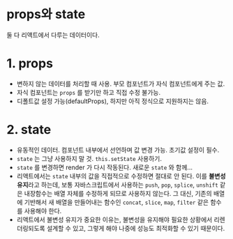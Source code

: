 props와 state
===
둘 다 리액트에서 다루는 데이터이다.

# 1. props
* 변하지 않는 데이터를 처리할 때 사용. 부모 컴포넌트가 자식 컴포넌트에게 주는 값.
* 자식 컴포넌트는 `props` 를 받기만 하고 직접 수정 불가능.
* 디폴트값 설정 가능(defaultProps), 하지만 아직 정식으로 지원하지는 않음.

# 2. state
* 유동적인 데이터. 컴포넌트 내부에서 선언하며 값 변경 가능. 초기값 설정이 필수.
* `state` 는 그냥 사용하지 말 것. `this.setState` 사용하기.
* `state` 를 변경하면 render 가 다시 작동된다. 새로운 `state` 와 함께...
* 리액트에서는 `state` 내부의 값을 직접적으로 수정하면 절대로 안 된다. 이를 **불변성 유지**라고 하는데, 보통 자바스크립트에서 사용하는 `push`, `pop`, `splice`, `unshift` 같은 내장함수는 배열 자체를 수정하게 되므로 사용하지 않는다. 그 대신, 기존의 배열에 기반해서 새 배열을 만들어내는 함수인 `concat`, `slice`, `map`, `filter` 같은 함수를 사용해야 한다.
* 리액트에서 불변성 유지가 중요한 이유는, 불변성을 유지해야 필요한 상황에서 리렌더링되도록 설계할 수 있고, 그렇게 해야 나중에 성능도 최적화할 수 있기 때문이다.